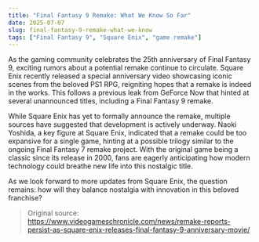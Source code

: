 ```yaml
---
title: "Final Fantasy 9 Remake: What We Know So Far"
date: 2025-07-07
slug: final-fantasy-9-remake-what-we-know
tags: ["Final Fantasy 9", "Square Enix", "game remake"]
---
```


As the gaming community celebrates the 25th anniversary of Final Fantasy 9, exciting rumors about a potential remake continue to circulate. Square Enix recently released a special anniversary video showcasing iconic scenes from the beloved PS1 RPG, reigniting hopes that a remake is indeed in the works. This follows a previous leak from GeForce Now that hinted at several unannounced titles, including a Final Fantasy 9 remake.

While Square Enix has yet to formally announce the remake, multiple sources have suggested that development is actively underway. Naoki Yoshida, a key figure at Square Enix, indicated that a remake could be too expansive for a single game, hinting at a possible trilogy similar to the ongoing Final Fantasy 7 remake project. With the original game being a classic since its release in 2000, fans are eagerly anticipating how modern technology could breathe new life into this nostalgic title.

As we look forward to more updates from Square Enix, the question remains: how will they balance nostalgia with innovation in this beloved franchise?
> Original source: https://www.videogameschronicle.com/news/remake-reports-persist-as-square-enix-releases-final-fantasy-9-anniversary-movie/